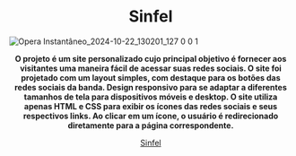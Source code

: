 <h1 align="center" style="font-weight: bold;">Sinfel</h1>

![Opera Instantâneo_2024-10-22_130201_127 0 0 1](https://i.ibb.co/TKgZwfB/sinfel.jpg)

<p align="center">
<b>O projeto é um site personalizado cujo principal objetivo é fornecer aos visitantes uma maneira fácil de acessar suas redes sociais. O site foi projetado com um layout simples, com destaque para os botões das redes sociais da banda.
Design responsivo para se adaptar a diferentes tamanhos de tela para dispositivos móveis e desktop. O site utiliza apenas HTML e CSS para exibir os ícones das redes sociais e seus respectivos links. Ao clicar em um ícone, o usuário é redirecionado diretamente para a página correspondente.</b>
</p>

<p align="center">
     <a href="https://sinfel.com">Sinfel</a>
</p>


